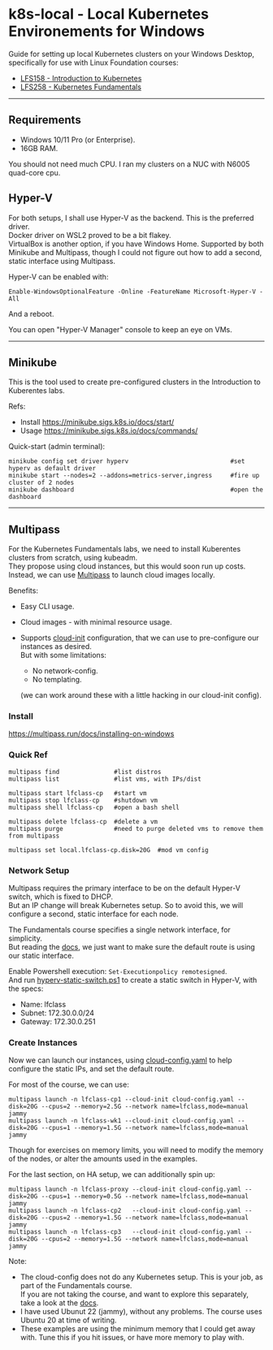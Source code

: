# k8s-local - Local Kubernetes Environements for Windows

Guide for setting up local Kubernetes clusters on your Windows Desktop, specifically for use with Linux Foundation courses:
* [LFS158 - Introduction to Kubernetes](https://training.linuxfoundation.org/training/introduction-to-kubernetes/)
* [LFS258 - Kubernetes Fundamentals](https://training.linuxfoundation.org/training/kubernetes-fundamentals/)

---
## Requirements
* Windows 10/11 Pro (or Enterprise).
* 16GB RAM.

You should not need much CPU. I ran my clusters on a NUC with N6005 quad-core cpu.

## Hyper-V
For both setups, I shall use Hyper-V as the backend. This is the preferred driver. \
Docker driver on WSL2 proved to be a bit flakey. \
VirtualBox is another option, if you have Windows Home. Supported by both Minikube and Multipass, though I could not figure out how to add a second, static interface using Multipass.

Hyper-V can be enabled with:
```
Enable-WindowsOptionalFeature -Online -FeatureName Microsoft-Hyper-V -All
```
And a reboot.

You can open "Hyper-V Manager" console to keep an eye on VMs.

---
## Minikube
This is the tool used to create pre-configured clusters in the Introduction to Kuberentes labs.

Refs:
* Install https://minikube.sigs.k8s.io/docs/start/
* Usage https://minikube.sigs.k8s.io/docs/commands/

Quick-start (admin terminal):
```
minikube config set driver hyperv                            #set hyperv as default driver
minikube start --nodes=2 --addons=metrics-server,ingress     #fire up cluster of 2 nodes
minikube dashboard                                           #open the dashboard
```

---
## Multipass
For the Kubernetes Fundamentals labs, we need to install Kuberentes clusters from scratch, using kubeadm. \
They propose using cloud instances, but this would soon run up costs. \
Instead, we can use [Multipass](https://multipass.run/) to launch cloud images locally.

Benefits:
* Easy CLI usage.
* Cloud images - with minimal resource usage.
* Supports [cloud-init](https://cloudinit.readthedocs.io/en/latest/) configuration, that we can use to pre-configure our instances as desired. \
  But with some limitations:
  - No network-config.
  - No templating.
  
  (we can work around these with a little hacking in our cloud-init config).

### Install
https://multipass.run/docs/installing-on-windows

### Quick Ref
```
multipass find               #list distros
multipass list               #list vms, with IPs/dist

multipass start lfclass-cp   #start vm
multipass stop lfclass-cp    #shutdown vm
multipass shell lfclass-cp   #open a bash shell

multipass delete lfclass-cp  #delete a vm
multipass purge              #need to purge deleted vms to remove them from multipass

multipass set local.lfclass-cp.disk=20G  #mod vm config
```

### Network Setup
Multipass requires the primary interface to be on the default Hyper-V switch, which is fixed to DHCP. \
But an IP change will break Kubernetes setup. So to avoid this, we will configure a second, static interface for each node.

The Fundamentals course specifies a single network interface, for simplicity. \
But reading the [docs](https://kubernetes.io/docs/setup/production-environment/tools/kubeadm/create-cluster-kubeadm/#network-setup),
we just want to make sure the default route is using our static interface.

Enable Powershell execution: `Set-Executionpolicy remotesigned`. \
And run [hyperv-static-switch.ps1](hyperv-static-switch.ps1) to create a static switch in Hyper-V, with the specs:
* Name: lfclass
* Subnet: 172.30.0.0/24
* Gateway: 172.30.0.251

### Create Instances
Now we can launch our instances, using [cloud-config.yaml](cloud-config.yaml) to help configure the static IPs, and set the default route.

For most of the course, we can use:
```
multipass launch -n lfclass-cp1 --cloud-init cloud-config.yaml --disk=20G --cpus=2 --memory=2.5G --network name=lfclass,mode=manual jammy
multipass launch -n lfclass-wk1 --cloud-init cloud-config.yaml --disk=20G --cpus=1 --memory=1.5G --network name=lfclass,mode=manual jammy
```
Though for exercises on memory limits, you will need to modify the memory of the nodes, or alter the amounts used in the examples.

For the last section, on HA setup, we can additionally spin up:
```
multipass launch -n lfclass-proxy --cloud-init cloud-config.yaml --disk=20G --cpus=1 --memory=0.5G --network name=lfclass,mode=manual jammy
multipass launch -n lfclass-cp2   --cloud-init cloud-config.yaml --disk=20G --cpus=2 --memory=1.5G --network name=lfclass,mode=manual jammy
multipass launch -n lfclass-cp3   --cloud-init cloud-config.yaml --disk=20G --cpus=2 --memory=1.5G --network name=lfclass,mode=manual jammy
```

Note:
* The cloud-config does not do any Kubernetes setup. This is your job, as part of the Fundamentals course. \
  If you are not taking the course, and want to explore this separately, take a look at the [docs](https://kubernetes.io/docs/setup/production-environment/).
* I have used Ubunut 22 (jammy), without any problems. The course uses Ubuntu 20 at time of writing.
* These examples are using the minimum memory that I could get away with. Tune this if you hit issues, or have more memory to play with.
